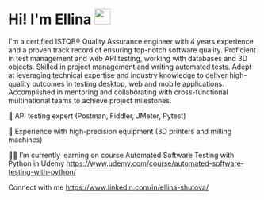 <html lang="en">
<head>
    <meta charset="UTF-8">
    <meta name="viewport" content="width=device-width, initial-scale=1.0">
</head>
<body>

<div class="header">
    <h1>Hi! I'm Ellina</a> 
    <img src="https://github.com/blackcater/blackcater/raw/main/images/Hi.gif" height="32"/></h1>
</div>

</body>
</html>


I'm a certified ISTQB® Quality Assurance engineer with 4 years experience and a proven track record of ensuring top-notch software quality. Proficient in test management and web API testing, working with databases and 3D objects. Skilled in project management and writing automated tests. Adept at leveraging technical expertise and industry knowledge to deliver high-quality outcomes in testing desktop, web and mobile applications. Accomplished in mentoring and collaborating with cross-functional multinational teams to achieve project milestones.

🔎 API testing expert (Postman, Fiddler, JMeter, Pytest)

🔬 Experience with high-precision equipment (3D printers and milling machines)

👩‍🎓 I’m currently learning on course Automated Software Testing with Python in Udemy https://www.udemy.com/course/automated-software-testing-with-python/

 
Connect with me https://www.linkedin.com/in/ellina-shutova/
